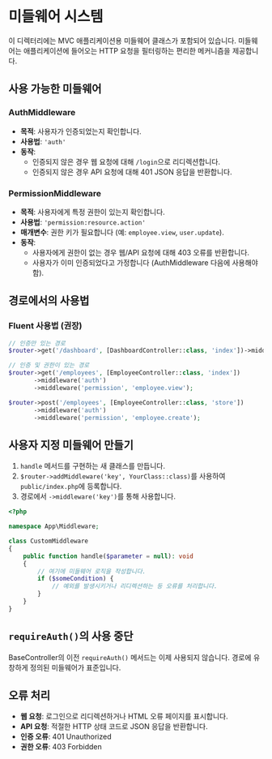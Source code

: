 # 미들웨어 시스템

이 디렉터리에는 MVC 애플리케이션용 미들웨어 클래스가 포함되어 있습니다. 미들웨어는 애플리케이션에 들어오는 HTTP 요청을 필터링하는 편리한 메커니즘을 제공합니다.

## 사용 가능한 미들웨어

### AuthMiddleware
- **목적**: 사용자가 인증되었는지 확인합니다.
- **사용법**: `'auth'`
- **동작**:
  - 인증되지 않은 경우 웹 요청에 대해 `/login`으로 리디렉션합니다.
  - 인증되지 않은 경우 API 요청에 대해 401 JSON 응답을 반환합니다.

### PermissionMiddleware
- **목적**: 사용자에게 특정 권한이 있는지 확인합니다.
- **사용법**: `'permission:resource.action'`
- **매개변수**: 권한 키가 필요합니다 (예: `employee.view`, `user.update`).
- **동작**:
  - 사용자에게 권한이 없는 경우 웹/API 요청에 대해 403 오류를 반환합니다.
  - 사용자가 이미 인증되었다고 가정합니다 (AuthMiddleware 다음에 사용해야 함).

## 경로에서의 사용법

### Fluent 사용법 (권장)
```php
// 인증만 있는 경로
$router->get('/dashboard', [DashboardController::class, 'index'])->middleware('auth');

// 인증 및 권한이 있는 경로
$router->get('/employees', [EmployeeController::class, 'index'])
       ->middleware('auth')
       ->middleware('permission', 'employee.view');

$router->post('/employees', [EmployeeController::class, 'store'])
       ->middleware('auth')
       ->middleware('permission', 'employee.create');
```

## 사용자 지정 미들웨어 만들기

1. `handle` 메서드를 구현하는 새 클래스를 만듭니다.
2. `$router->addMiddleware('key', YourClass::class)`를 사용하여 `public/index.php`에 등록합니다.
3. 경로에서 `->middleware('key')`를 통해 사용합니다.

```php
<?php

namespace App\Middleware;

class CustomMiddleware
{
    public function handle($parameter = null): void
    {
        // 여기에 미들웨어 로직을 작성합니다.
        if ($someCondition) {
            // 예외를 발생시키거나 리디렉션하는 등 오류를 처리합니다.
        }
    }
}
```

## `requireAuth()`의 사용 중단

BaseController의 이전 `requireAuth()` 메서드는 이제 사용되지 않습니다. 경로에 유창하게 정의된 미들웨어가 표준입니다.

## 오류 처리

- **웹 요청**: 로그인으로 리디렉션하거나 HTML 오류 페이지를 표시합니다.
- **API 요청**: 적절한 HTTP 상태 코드로 JSON 응답을 반환합니다.
- **인증 오류**: 401 Unauthorized
- **권한 오류**: 403 Forbidden
